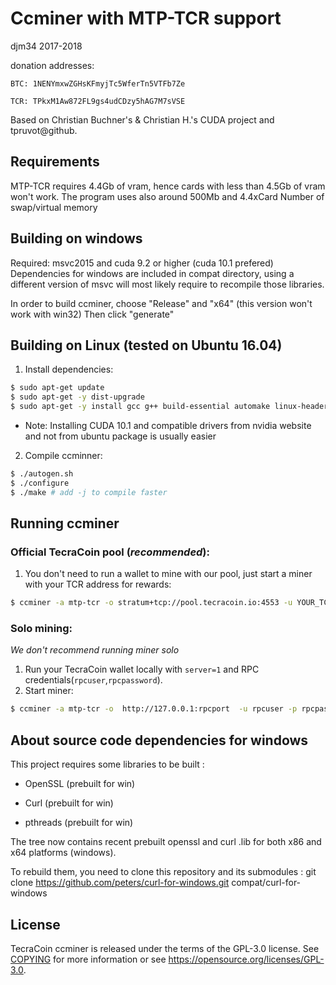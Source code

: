 Ccminer with MTP-TCR support
========================
djm34 2017-2018

donation addresses:

	BTC: 1NENYmxwZGHsKFmyjTc5WferTn5VTFb7Ze

	TCR: TPkxM1Aw872FL9gs4udCDzy5hAG7M7sVSE

Based on Christian Buchner's &amp; Christian H.'s CUDA project and tpruvot@github.

Requirements
----------------------------------------

MTP-TCR requires 4.4Gb of vram, hence cards with less than 4.5Gb of vram won't work.
The program uses also around 500Mb and 4.4xCard Number of swap/virtual memory


Building on windows
-------------------

Required: msvc2015 and cuda 9.2 or higher (cuda 10.1 prefered)
Dependencies for windows are included in compat directory, using a different version of msvc will most likely require to recompile those libraries.

In order to build ccminer, choose "Release" and "x64" (this version won't work with win32)
Then click "generate"

Building on Linux (tested on Ubuntu 16.04)
------------------------------------------
1. Install dependencies:
```bash
$ sudo apt-get update
$ sudo apt-get -y dist-upgrade
$ sudo apt-get -y install gcc g++ build-essential automake linux-headers-$(uname -r) git gawk libcurl4-openssl-dev libjansson-dev xorg libc++-dev libgmp-dev python-dev
```
* Note: Installing CUDA 10.1 and compatible drivers from nvidia website and not from ubuntu package is usually easier
2. Compile ccminner:
```bash
$ ./autogen.sh
$ ./configure
$ ./make # add -j to compile faster
```

Running ccminer
----------------------------------------

### Official TecraCoin pool (_recommended_):
1. You don't need to run a wallet to mine with our pool, just start a miner with your TCR address for rewards:

```bash
$ ccminer -a mtp-tcr -o stratum+tcp://pool.tecracoin.io:4553 -u YOUR_TCR_ADDRESS.worker   -p 0,strict,verbose,d=500 -i 20
```

### Solo mining:
_We don't recommend running miner solo_
1. Run your TecraCoin wallet locally with `server=1` and RPC credentials(`rpcuser`,`rpcpassword`).
2. Start miner:
```bash
$ ccminer -a mtp-tcr -o  http://127.0.0.1:rpcport  -u rpcuser -p rpcpassword --coinbase-addr tecracoin-address  -d listofcards  --no-getwork
```

About source code dependencies for windows
------------------------------------------

This project requires some libraries to be built :

- OpenSSL (prebuilt for win)

- Curl (prebuilt for win)

- pthreads (prebuilt for win)

The tree now contains recent prebuilt openssl and curl .lib for both x86 and x64 platforms (windows).

To rebuild them, you need to clone this repository and its submodules :
    git clone https://github.com/peters/curl-for-windows.git compat/curl-for-windows




License
-------

TecraCoin ccminer is released under the terms of the GPL-3.0 license. See [COPYING](COPYING) for more
information or see https://opensource.org/licenses/GPL-3.0.




